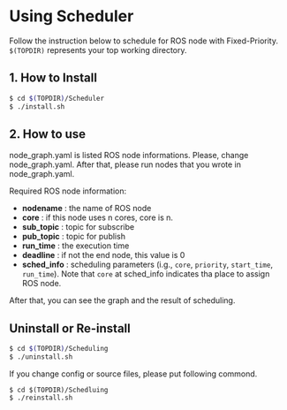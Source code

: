 # Using Scheduler

Follow the instruction below to schedule for ROS node with Fixed-Priority. `$(TOPDIR)` represents your top working directory.

## 1. How to Install

```sh
$ cd $(TOPDIR)/Scheduler
$ ./install.sh
``` 

## 2. How to use

node_graph.yaml is listed ROS node informations. Please, change node_graph.yaml.
After that, please run nodes that you wrote in node_graph.yaml.

Required ROS node information:
  
 * __nodename__ : the name of ROS node
 * __core__ : if this node uses n cores, core is n.
 * __sub_topic__ : topic for subscribe
 * __pub_topic__ : topic for publish
 * __run_time__ : the execution time
 * __deadline__ : if not the end node, this value is 0
 * __sched_info__ : scheduling parameters (i.g., `core`, `priority`, `start_time`, `run_time`). Note that `core` at sched_info indicates tha place to assign ROS node.


After that, you can see the graph and the result of scheduling.

## Uninstall or Re-install

```sh
$ cd $(TOPDIR)/Scheduling
$ ./uninstall.sh
```

If you change config or source files, please put following commond.

``` 
$ cd $(TOPDIR)/Schedluing
$ ./reinstall.sh
``` 
